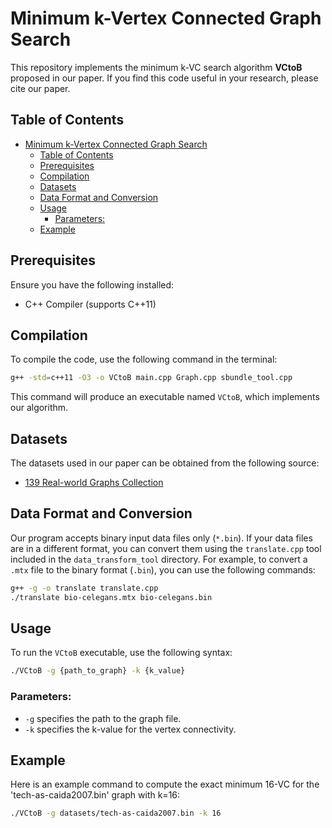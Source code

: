 
# Minimum k-Vertex Connected Graph Search

This repository implements the minimum k-VC search algorithm **VCtoB** proposed in our paper. If you find this code useful in your research, please cite our paper.

## Table of Contents
- [Minimum k-Vertex Connected Graph Search](#minimum-k-vertex-connected-graph-search)
  - [Table of Contents](#table-of-contents)
  - [Prerequisites](#prerequisites)
  - [Compilation](#compilation)
  - [Datasets](#datasets)
  - [Data Format and Conversion](#data-format-and-conversion)
  - [Usage](#usage)
    - [Parameters:](#parameters)
  - [Example](#example)

## Prerequisites
Ensure you have the following installed:
- C++ Compiler (supports C++11)

## Compilation
To compile the code, use the following command in the terminal:

```sh
g++ -std=c++11 -O3 -o VCtoB main.cpp Graph.cpp sbundle_tool.cpp
```

This command will produce an executable named `VCtoB`, which implements our algorithm.

## Datasets
The datasets used in our paper can be obtained from the following source:
- [139 Real-world Graphs Collection](http://lcs.ios.ac.cn/~caisw/Resource/realworld%20graphs.tar.gz)

## Data Format and Conversion
Our program accepts binary input data files only (`*.bin`). If your data files are in a different format, you can convert them using the `translate.cpp` tool included in the `data_transform_tool` directory. For example, to convert a `.mtx` file to the binary format (`.bin`), you can use the following commands:

```sh
g++ -g -o translate translate.cpp
./translate bio-celegans.mtx bio-celegans.bin
```

## Usage
To run the `VCtoB` executable, use the following syntax:

```sh
./VCtoB -g {path_to_graph} -k {k_value}
```

### Parameters:
- `-g` specifies the path to the graph file.
- `-k` specifies the k-value for the vertex connectivity.

## Example
Here is an example command to compute the exact minimum 16-VC for the 'tech-as-caida2007.bin' graph with k=16:

```sh
./VCtoB -g datasets/tech-as-caida2007.bin -k 16
```
